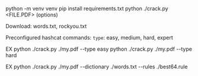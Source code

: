 python -m venv venv
pip install requirements.txt
python ./crack.py <FILE.PDF> (options)

Download: words.txt, rockyou.txt

Preconfigured hashcat commands:
`type`: easy, medium, hard, expert

EX
python ./crack.py ./my.pdf --type easy
python ./crack.py ./my.pdf --type hard

EX
python ./crack.py ./my.pdf --dictionary ./words.txt --rules ./best64.rule